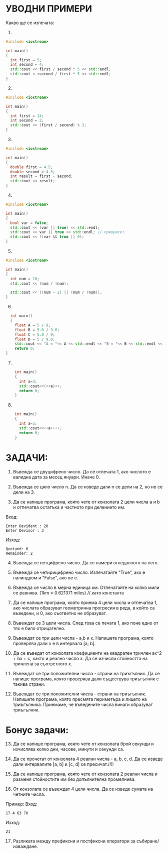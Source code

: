 # УВОДНИ ПРИМЕРИ
Какво ще се изпечата:

1) 
```C++
#include <iostream>

int main()
{
  int first = 5;
  int second = 4;
  std::cout << first / second * 5 << std::endl;
  std::cout < <second / first * 5 << std::endl;
}
```
2) 
```C++
#include <iostream>

int main()
{
  int first = 14;
  int second = 2;
  std::cout << (first / second) % 3;
}
```
3) 
```C++
#include <iostream>

int main()
{
  double first = 4.5;
  double second = 4.3;
  int result = first - second; 
  std::cout << result;
}
```
4) 
```C++
#include <iostream>

int main()
{
  bool var = false;
  std::cout << (var || true) << std::endl;
  std::cout << var || true << std::endl; // приоритет
  std::cout << !(var && true || 0);
}
```
5)
```C++
#include <iostream>

int main()
{
  int num = 10;
  std::cout << (num / !num); 

  std::cout << ((num - 2) || (num / !num)); 
}
```
6)
``` c++
  int main()
  {
    float A = 5 / 9;
    float B = 5.0 / 9.0;
    float C = 5.0 / 9;
    float D = 5 / 9.0;
    std::cout << "A = "<< A << std::endl << "B = "<< B << std::endl << "C = "<< C << std::endl << "D = "<< D << std::endl;
    return 0;
}
```
7)
```C++
    int main()
    {
      int a=3;
      std::cout<<(++a)++;
      return 0;
    }
```

8)
```C++
    int main()
    {
      int a=3;
      std::cout<<++a++++;
      return 0;
    }
```
# ЗАДАЧИ:

1) Въвежда се двуцифрено число. Да се отпечата 1, ако числото е валидна дата за месец януари. Иначе 0.
   
2) Въвежда се цяло число n. Да се изведе дали n  се дели на 2, но не се дели на 3.

3) Да се напише програма, която чете от конзолата 2 цели числа a и b и отпечатва остатъка и частното при делението им.

Вход: 
```
Enter Devident : 20
Enter Devisor : 3
```
Изход:
```
Quotand: 6
Remainder: 2 
```
4) Въвежда се  петцифрено число. Да се намери огледалното на него.
 
5) Въвежда се четирицифрено число. Изпечатайте "True", ако е палиндром и "False", ако не е.

6) Въвежда се число в мерна единица км. Отпечатайте на колко мили се равнява. (1km = 0.621371 miles) // като константа

7) Да се напише програма, която приема 4 цели числа и отпечатва 1, ако числата образуват геометрична прогресия в реда, в който са въведени, и 0, ако съответно не образуват.

8) Въвеждат се 3 цели числа. След това се печата 1, ако поне едно от тях е било отрицателно.
   
9) Въвеждат се три цели числа - a,b и x. Напишете програма, която проверява дали x е в интервала [a; b].

10) Да се въведат от конзолата коефициенти на квадратен тричлен ax^2 + bx + c, както и реално число x. Да се изчисли стойността на тричлена за съответното x.
    
11) Въвеждат се три положителни числа - страни на триъгълник. Да се напише програма, която проверява дали съществува триъгълник с такива страни.
  
12) Въвеждат се три положителни числа - страни на триъгълник. Напишете програма, която пресмята периметъра и лицето на триъгълника. Приемаме, че въведените числа винаги образуват триъгълник.

 # Бонус задачи:
 
13)  Да се напише програма, която чете от конзолата брой секунди и изчислява колко дни, часове, минути и секунди са.

14) Да се прочетат от конзолата 4 реални числа - a, b, c, d. Да се изведе дали интервалите [a, b] и [c, d] се пресичат.//!!

15) Да се напише програма, която чете от конзолата 2 реални числа и разменя стойностите им без допълнителна промелнива.
    
16) От конзолата се въвеждат 4 цели числа. Да се изведе сумата на четните числа.

Пример:
Вход:
```
17 4 63 78
```
Изход:
```
21
```
17) Разликата между префиксни и постфиксни оператори за събиране/изваждане.
